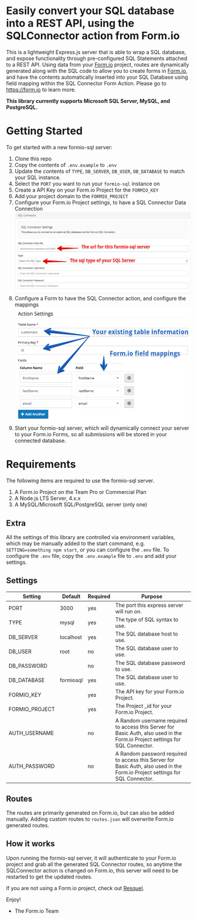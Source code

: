 Easily convert your SQL database into a REST API, using the SQLConnector action from Form.io
====================================================
This is a lightweight Express.js server that is able to wrap a SQL database, and expose functionality through
pre-configured SQL Statements attached to a REST API. Using data from your [Form.io](https://form.io) project, routes
are dynamically generated along with the SQL code to allow you to create forms in [Form.io](https://form.io), and have
the contents automatically inserted into your SQL Database using field mapping within the SQL Connector Form Action.
Please go to https://form.io to learn more.

**This library currently supports Microsoft SQL Server, MySQL, and PostgreSQL.**

# Getting Started
To get started with a new formio-sql server:

 1. Clone this repo
 2. Copy the contents of `.env.example` to `.env`
 3. Update the contents of `TYPE`, `DB_SERVER`, `DB_USER`, `DB_DATABASE` to match your SQL instance.
 4. Select the `PORT` you want to run your `formio-sql` instance on
 5. Create a API Key on your Form.io Project for the `FORMIO_KEY`
 6. Add your project domain to the `FORMIO_PROJECT`
 7. Configure your Form.io Project settings, to have a SQL Connector Data Connection
 ![](/formio-sql1.png)
 8. Configure a Form to have the SQL Connector action, and configure the mappings
 ![](/formio-sql2.png)
 9. Start your formio-sql server, which will dynamically connect your server to your Form.io Forms, so all submissions
    will be stored in your connected database.

# Requirements
The following items are required to use the formio-sql server.

 1. A Form.io Project on the Team Pro or Commercial Plan
 2. A Node.js LTS Server, 4.x.x
 3. A MySQL/Microsoft SQL/PostgreSQL server (only one)

## Extra
All the settings of this library are controlled via environment variables, which may be manually added to the start
command, e.g. `SETTING=something npm start`, or you can configure the `.env` file. To configure the `.env` file, copy
the `.env.example` file to `.env` and add your settings.

## Settings
| Setting | Default | Required | Purpose |
|---------|---------|----------|---------|
| PORT | 3000 | yes | The port this express server will run on. |
| TYPE | mysql | yes | The type of SQL syntax to use. |
| DB_SERVER | localhost | yes | The SQL database host to use. |
| DB_USER | root | no | The SQL database user to use. |
| DB_PASSWORD | | no | The SQL database password to use. |
| DB_DATABASE | formiosql | yes | The SQL database user to use. |
| FORMIO_KEY | | yes | The API key for your Form.io Project. |
| FORMIO_PROJECT | | yes | The Project _id for your Form.io Project. |
| AUTH_USERNAME | | no | A Random username required to access this Server for Basic Auth, also used in the Form.io Project settings for SQL Connector. |
| AUTH_PASSWORD | | no | A Random password required to access this Server for Basic Auth, also used in the Form.io Project settings for SQL Connector. |

## Routes
The routes are primarily generated on Form.io, but can also be added manually. Adding custom routes to `routes.json`
will overwrite Form.io generated routes.

## How it works
Upon running the formio-sql server, it will authenticate to your Form.io project and grab all the generated SQL
Connector routes, so anytime the SQLConnector action is changed on Form.io, this server will need to be restarted to get
the updated routes.

If you are not using a Form.io project, check out [Resquel](https://github.com/formio/resquel).

Enjoy!

 - The Form.io Team
